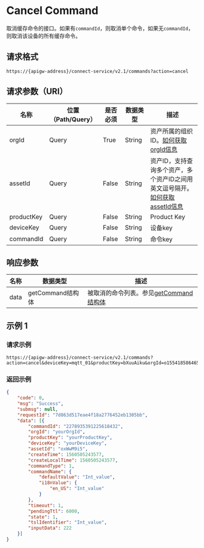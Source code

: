 # Cancel Command

取消缓存命令的接口。如果有`commandId`，则取消单个命令，如果无`commandId`，则取消该设备的所有缓存命令。

## 请求格式

```
https://{apigw-address}/connect-service/v2.1/commands?action=cancel
```

## 请求参数（URI）

| 名称          | 位置（Path/Query） | 是否必须 | 数据类型 | 描述      |
|---------------|------------------|----------|-----------|--------------|
| orgId         | Query            | True     | String    | 资产所属的组织ID。[如何获取orgId信息](/docs/api/zh_CN/latest/api_faqs#id-orgid-orgid)                |
| assetId  | Query            | False   | String         | 资产ID，支持查询多个资产，多个资产ID之间用英文逗号隔开。[如何获取assetId信息](/docs/api/zh_CN/latest/api_faqs.html#asset-id-assetid-assetid) |
| productKey | Query          | False       | String       | Product Key      |
| deviceKey | Query           | False      | String       | 设备key          |
| commandId | Query            | False    | String        | 命令key          |


## 响应参数

| 名称| 数据类型 | 描述         |
|-------------|-------------------|-----------------------------|
| data |    getCommand结构体        | 被取消的命令列表。参见[getCommand结构体](/docs/api/zh_CN/latest/connect/get_command.html#id3) |




## 示例 1

### 请求示例

```
https://{apigw-address}/connect-service/v2.1/commands?action=cancel&deviceKey=mqtt_01&productKey=bXuuAiku&orgId=o15541858646501
```

### 返回示例

```json
{
    "code": 0,
    "msg": "Success",
    "submsg": null,
    "requestId": "7d863d517eae4f18a2776452eb1305bb",
    "data": [{
        "commandId": "2278935391225618432",
        "orgId": "yourOrgId",
        "productKey": "yourProductKey",
        "deviceKey": "yourDeviceKey",
        "assetId": "oxWwM9i5",
        "createTime": 1560505243577,
        "createLocalTime": 1560505243577,
        "commandType": 1,
        "commandName": {
            "defaultValue": "Int_value",
            "i18nValue": {
                "en_US": "Int_value"
            }
        },
        "timeout": 1,
        "pendingTtl": 6000,
        "state": 1,
        "tslIdentifier": "Int_value",
        "inputData": 222
    }]
}
```

